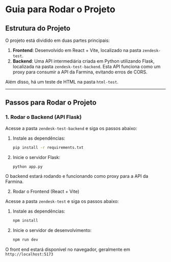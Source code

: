 # Guia para Rodar o Projeto

## Estrutura do Projeto

O projeto está dividido em duas partes principais:

1. **Frontend**: Desenvolvido em React + Vite, localizado na pasta `zendesk-test`.
2. **Backend**: Uma API intermediária criada em Python utilizando Flask, localizada na pasta `zendesk-test-backend`. Esta API funciona como um proxy para consumir a API da Farmina, evitando erros de CORS.

Além disso, há um teste de HTML na pasta `html-test`.

---

## Passos para Rodar o Projeto

### 1. Rodar o Backend (API Flask)
Acesse a pasta `zendesk-test-backend` e siga os passos abaixo:

1. Instale as dependências:
   ```bash
   pip install -r requirements.txt

2. Inicie o servidor Flask:
   ```bash
   python app.py

O backend estará rodando e funcionando como proxy para a API da Farmina.

2. Rodar o Frontend (React + Vite)

Acesse a pasta `zendesk-test` e siga os passos abaixo:

1. Instale as dependências:
    ```bash
    npm install
2. Inicie o servidor de desenvolvimento:
    ```bash
    npm run dev

O front end estará disponível no navegador, geralmente em `http://localhost:5173`
